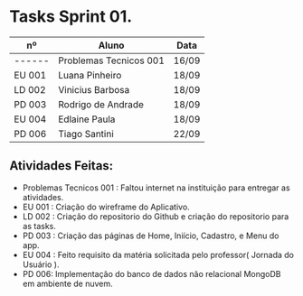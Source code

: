 # Tasks Sprint 01.

   
| nº     | Aluno            | Data     |
|--------|------------------|----------|
| ------ |  Problemas Tecnicos 001  | 16/09    |
| EU 001 |  Luana Pinheiro  | 18/09    |
| LD 002 |  Vinicius Barbosa| 18/09    |
| PD 003 |  Rodrigo de Andrade | 18/09 |
| EU 004 |  Edlaine Paula | 18/09  |
| PD 006 |  Tiago Santini | 22/09  |

<h2>
  Atividades Feitas:
</h2>

- Problemas Tecnicos 001 : Faltou internet na instituição para entregar as atividades.
- EU 001 : Criação do wireframe do Aplicativo.
- LD 002 : Criação do repositorio do Github e criação do repositorio para as tasks.
- PD 003 : Criação das páginas de Home, Iniício, Cadastro, e Menu do app.
- EU 004 : Feito requisito da matéria solicitada pelo professor( Jornada do Usuário ).
- PD 006: Implementação do banco de dados não relacional MongoDB em ambiente de nuvem.  
